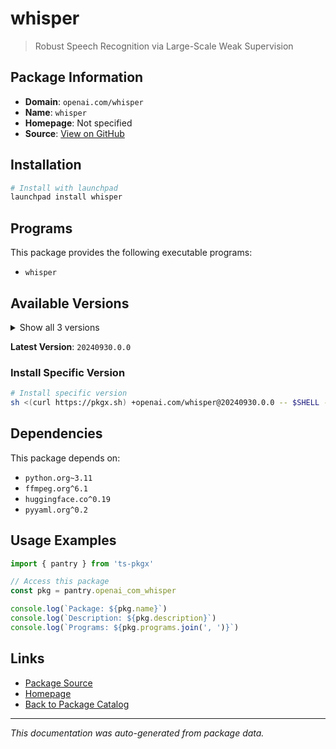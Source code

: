 # whisper

> Robust Speech Recognition via Large-Scale Weak Supervision

## Package Information

- **Domain**: `openai.com/whisper`
- **Name**: `whisper`
- **Homepage**: Not specified
- **Source**: [View on GitHub](https://github.com/pkgxdev/pantry/tree/main/projects/openai.com/whisper/package.yml)

## Installation

```bash
# Install with launchpad
launchpad install whisper
```

## Programs

This package provides the following executable programs:

- `whisper`

## Available Versions

<details>
<summary>Show all 3 versions</summary>

- `20240930.0.0`, `20240927.0.0`, `20231117.0.0`

</details>

**Latest Version**: `20240930.0.0`

### Install Specific Version

```bash
# Install specific version
sh <(curl https://pkgx.sh) +openai.com/whisper@20240930.0.0 -- $SHELL -i
```

## Dependencies

This package depends on:

- `python.org~3.11`
- `ffmpeg.org^6.1`
- `huggingface.co^0.19`
- `pyyaml.org^0.2`

## Usage Examples

```typescript
import { pantry } from 'ts-pkgx'

// Access this package
const pkg = pantry.openai_com_whisper

console.log(`Package: ${pkg.name}`)
console.log(`Description: ${pkg.description}`)
console.log(`Programs: ${pkg.programs.join(', ')}`)
```

## Links

- [Package Source](https://github.com/pkgxdev/pantry/tree/main/projects/openai.com/whisper/package.yml)
- [Homepage](#)
- [Back to Package Catalog](../package-catalog.md)

---

*This documentation was auto-generated from package data.*
